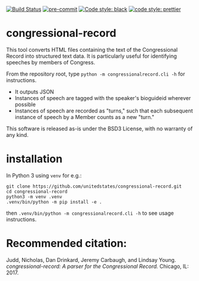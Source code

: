 [![Build Status](https://github.com/unitedstates/congressional-record/actions/workflows/ci.yml/badge.svg)]((https://github.com/unitedstates/congressional-record/actions/workflows/ci.yml))
[![pre-commit](https://img.shields.io/badge/pre--commit-enabled-brightgreen?logo=pre-commit)](https://github.com/pre-commit/pre-commit)
[![Code style: black](https://img.shields.io/badge/code%20style-black-000000.svg)](https://github.com/psf/black)
[![code style: prettier](https://img.shields.io/badge/code_style-prettier-ff69b4.svg)](https://github.com/prettier/prettier)

# congressional-record

This tool converts HTML files containing the text of the Congressional Record into structured text data. It is particularly useful for identifying speeches by members of Congress.

From the repository root, type `python -m congressionalrecord.cli -h` for instructions.

- It outputs JSON
- Instances of speech are tagged with the speaker's bioguideid wherever possible
- Instances of speech are recorded as "turns," such that each subsequent instance of speech by a Member counts as a new "turn."

This software is released as-is under the BSD3 License, with no warranty of any kind.

# installation

In Python 3 using `venv` for e.g.:

```
git clone https://github.com/unitedstates/congressional-record.git
cd congressional-record
python3 -m venv .venv
.venv/bin/python -m pip install -e .
```

then `.venv/bin/python -m congressionalrecord.cli -h` to see usage instructions.

# Recommended citation:

Judd, Nicholas, Dan Drinkard, Jeremy Carbaugh, and Lindsay Young. _congressional-record: A parser for the Congressional Record._ Chicago, IL: 2017.
